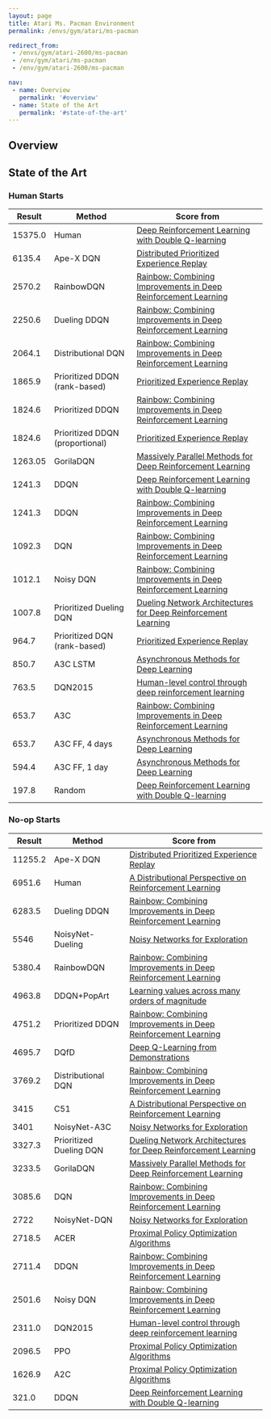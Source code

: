 ```yaml
---
layout: page
title: Atari Ms. Pacman Environment
permalink: /envs/gym/atari/ms-pacman

redirect_from:
 - /envs/gym/atari-2600/ms-pacman
 - /env/gym/atari/ms-pacman
 - /env/gym/atari-2600/ms-pacman

nav:
 - name: Overview
   permalink: '#overview'
 - name: State of the Art
   permalink: '#state-of-the-art'
---
```



## Overview

## State of the Art

### Human Starts

| Result | Method | Score from |
|--------|--------|------------|
| 15375.0 | Human | [Deep Reinforcement Learning with Double Q-learning](https://arxiv.org/abs/1509.06461) |
| 6135.4 | Ape-X DQN | [Distributed Prioritized Experience Replay](https://arxiv.org/abs/1803.00933) |
| 2570.2 | RainbowDQN | [Rainbow: Combining Improvements in Deep Reinforcement Learning](https://arxiv.org/abs/1710.02298) |
| 2250.6 | Dueling DDQN | [Rainbow: Combining Improvements in Deep Reinforcement Learning](https://arxiv.org/abs/1710.02298) |
| 2064.1 | Distributional DQN | [Rainbow: Combining Improvements in Deep Reinforcement Learning](https://arxiv.org/abs/1710.02298) |
| 1865.9 | Prioritized DDQN (rank-based) | [Prioritized Experience Replay](https://arxiv.org/abs/1511.05952) |
| 1824.6 | Prioritized DDQN | [Rainbow: Combining Improvements in Deep Reinforcement Learning](https://arxiv.org/abs/1710.02298) |
| 1824.6 | Prioritized DDQN (proportional) | [Prioritized Experience Replay](https://arxiv.org/abs/1511.05952) |
| 1263.05 | GorilaDQN | [Massively Parallel Methods for Deep Reinforcement Learning](https://arxiv.org/abs/1507.04296) |
| 1241.3 | DDQN | [Deep Reinforcement Learning with Double Q-learning](https://arxiv.org/abs/1509.06461) |
| 1241.3 | DDQN | [Rainbow: Combining Improvements in Deep Reinforcement Learning](https://arxiv.org/abs/1710.02298) |
| 1092.3 | DQN | [Rainbow: Combining Improvements in Deep Reinforcement Learning](https://arxiv.org/abs/1710.02298) |
| 1012.1 | Noisy DQN | [Rainbow: Combining Improvements in Deep Reinforcement Learning](https://arxiv.org/abs/1710.02298) |
| 1007.8 | Prioritized Dueling DQN | [Dueling Network Architectures for Deep Reinforcement Learning](https://arxiv.org/abs/1511.06581) |
| 964.7 | Prioritized DQN (rank-based) | [Prioritized Experience Replay](https://arxiv.org/abs/1511.05952) |
| 850.7 | A3C LSTM | [Asynchronous Methods for Deep Learning](https://arxiv.org/abs/1602.01783) |
| 763.5 | DQN2015 | [Human-level control through deep reinforcement learning](https://web.stanford.edu/class/psych209/Readings/MnihEtAlHassibis15NatureControlDeepRL.pdf) |
| 653.7 | A3C | [Rainbow: Combining Improvements in Deep Reinforcement Learning](https://arxiv.org/abs/1710.02298) |
| 653.7 | A3C FF, 4 days | [Asynchronous Methods for Deep Learning](https://arxiv.org/abs/1602.01783) |
| 594.4 | A3C FF, 1 day | [Asynchronous Methods for Deep Learning](https://arxiv.org/abs/1602.01783) |
| 197.8 | Random | [Deep Reinforcement Learning with Double Q-learning](https://arxiv.org/abs/1509.06461) |

### No-op Starts

| Result | Method | Score from |
|--------|--------|------------|
| 11255.2 | Ape-X DQN | [Distributed Prioritized Experience Replay](https://arxiv.org/abs/1803.00933) |
| 6951.6 | Human | [A Distributional Perspective on Reinforcement Learning](https://arxiv.org/abs/1707.06887) |
| 6283.5 | Dueling DDQN | [Rainbow: Combining Improvements in Deep Reinforcement Learning](https://arxiv.org/abs/1710.02298) |
| 5546 | NoisyNet-Dueling | [Noisy Networks for Exploration](https://arxiv.org/abs/1706.10295) |
| 5380.4 | RainbowDQN | [Rainbow: Combining Improvements in Deep Reinforcement Learning](https://arxiv.org/abs/1710.02298) |
| 4963.8 | DDQN+PopArt | [Learning values across many orders of magnitude](https://arxiv.org/abs/1602.07714) |
| 4751.2 | Prioritized DDQN | [Rainbow: Combining Improvements in Deep Reinforcement Learning](https://arxiv.org/abs/1710.02298) |
| 4695.7 | DQfD | [Deep Q-Learning from Demonstrations](https://arxiv.org/abs/1704.03732) |
| 3769.2 | Distributional DQN | [Rainbow: Combining Improvements in Deep Reinforcement Learning](https://arxiv.org/abs/1710.02298) |
| 3415 | C51 | [A Distributional Perspective on Reinforcement Learning](https://arxiv.org/abs/1707.06887) |
| 3401 | NoisyNet-A3C | [Noisy Networks for Exploration](https://arxiv.org/abs/1706.10295) |
| 3327.3 | Prioritized Dueling DQN | [Dueling Network Architectures for Deep Reinforcement Learning](https://arxiv.org/abs/1511.06581) |
| 3233.5 | GorilaDQN | [Massively Parallel Methods for Deep Reinforcement Learning](https://arxiv.org/abs/1507.04296) |
| 3085.6 | DQN | [Rainbow: Combining Improvements in Deep Reinforcement Learning](https://arxiv.org/abs/1710.02298) |
| 2722 | NoisyNet-DQN | [Noisy Networks for Exploration](https://arxiv.org/abs/1706.10295) |
| 2718.5 | ACER | [Proximal Policy Optimization Algorithms](https://arxiv.org/abs/1707.06347) |
| 2711.4 | DDQN | [Rainbow: Combining Improvements in Deep Reinforcement Learning](https://arxiv.org/abs/1710.02298) |
| 2501.6 | Noisy DQN | [Rainbow: Combining Improvements in Deep Reinforcement Learning](https://arxiv.org/abs/1710.02298) |
| 2311.0 | DQN2015 | [Human-level control through deep reinforcement learning](https://web.stanford.edu/class/psych209/Readings/MnihEtAlHassibis15NatureControlDeepRL.pdf) |
| 2096.5 | PPO | [Proximal Policy Optimization Algorithms](https://arxiv.org/abs/1707.06347) |
| 1626.9 | A2C | [Proximal Policy Optimization Algorithms](https://arxiv.org/abs/1707.06347) |
| 321.0 | DDQN | [Deep Reinforcement Learning with Double Q-learning](https://arxiv.org/abs/1509.06461) |

